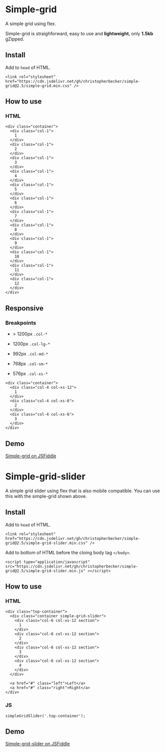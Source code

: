 # Simple-grid
A simple grid using flex.

Simple-grid is straighforward, easy to use and **lightweight**, only **1.5kb** gZipped.

## Install

Add to `head` of HTML.

```<link rel="stylesheet" href="https://cdn.jsdelivr.net/gh/christopherbecker/simple-grid@2.5/simple-grid.min.css" />```

## How to use

### HTML

```
<div class="container">
  <div class="col-1">
    1
  </div>
  <div class="col-1">
    2
  </div>
  <div class="col-1">
    3
  </div>
  <div class="col-1">
    4
  </div>
  <div class="col-1">
    5
  </div>
  <div class="col-1">
    6
  </div>
  <div class="col-1">
    7
  </div>
  <div class="col-1">
    8
  </div>
  <div class="col-1">
    9
  </div>
  <div class="col-1">
    10
  </div>
  <div class="col-1">
    11
  </div>
  <div class="col-1">
    12
  </div>
</div>
```

## Responsive

### Breakpoints

* &gt; 1200px
`.col-*`

* 1200px
`.col-lg-*`

* 992px
`.col-md-*`

* 768px
`.col-sm-*`

* 576px
`.col-xs-*`

```
<div class="container">
  <div class="col-4 col-xs-12">
    1
  </div>
  <div class="col-4 col-xs-6">
    2
  </div>
  <div class="col-4 col-xs-6">
    3
  </div>
</div>
```

## Demo

[Simple-grid on JSFiddle](https://jsfiddle.net/cmb86/ut65hmc1/)



# Simple-grid-slider
A simple grid slider using flex that is also mobile compatible. You can use this with the simple-grid shown above.

## Install

Add to `head` of HTML.

```<link rel="stylesheet" href="https://cdn.jsdelivr.net/gh/christopherbecker/simple-grid@2.5/simple-grid-slider.min.css" />```

Add to bottom of HTML before the cloing body tag `</body>`.

```<script type="application/javascript" src="https://cdn.jsdelivr.net/gh/christopherbecker/simple-grid@2.5/simple-grid-slider.min.js" ></script>```

## How to use

### HTML

```
<div class="top-container">
  <div class="container simple-grid-slider">
    <div class="col-6 col-xs-12 section">
      1
    </div>
    <div class="col-6 col-xs-12 section">
      2
    </div>
    <div class="col-6 col-xs-12 section">
      3
    </div>
    <div class="col-6 col-xs-12 section">
      4
    </div>
  </div>

  <a href="#" class="left">Left</a>
  <a href="#" class="right">Right</a>
</div>
```

### JS

```
simpleGridSlider('.top-container');
```

## Demo

[Simple-grid-slider on JSFiddle](https://jsfiddle.net/cmb86/bvdt0mrc/)
